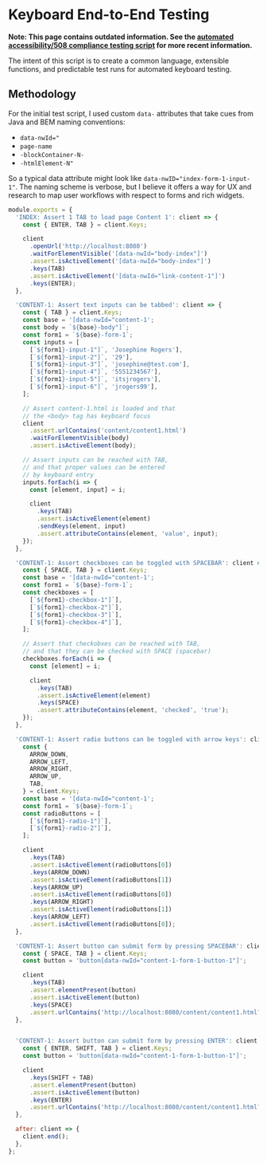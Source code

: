 # Keyboard End-to-End Testing

**Note: This page contains outdated information. See the [automated accessibility/508 compliance testing script](https://github.com/department-of-veterans-affairs/va.gov-team/blob/master/platform/accessibility/testing/508-automated-testing.md) for more recent information.**

The intent of this script is to create a common language, extensible functions, and predictable test runs for automated keyboard testing.

## Methodology

For the initial test script, I used custom `data-` attributes that take cues from Java and BEM naming conventions:

* `data-nwId="`
* `page-name`
* `-blockContainer-N-`
* `-htmlElement-N"`

So a typical data attribute might look like `data-nwID="index-form-1-input-1"`. The naming scheme is verbose, but I believe it offers a way for UX and research to map user workflows with respect to forms and rich widgets.

```javascript
module.exports = {
  'INDEX: Assert 1 TAB to load page Content 1': client => {
    const { ENTER, TAB } = client.Keys;

    client
      .openUrl('http://localhost:8080')
      .waitForElementVisible('[data-nwId="body-index"]')
      .assert.isActiveElement('[data-nwId="body-index"]')
      .keys(TAB)
      .assert.isActiveElement('[data-nwId="link-content-1"]')
      .keys(ENTER);
  },

  'CONTENT-1: Assert text inputs can be tabbed': client => {
    const { TAB } = client.Keys;
    const base = '[data-nwId="content-1';
    const body = `${base}-body"]`;
    const form1 = `${base}-form-1`;
    const inputs = [
      [`${form1}-input-1"]`, 'Josephine Rogers'],
      [`${form1}-input-2"]`, '29'],
      [`${form1}-input-3"]`, 'josephine@test.com'],
      [`${form1}-input-4"]`, '5551234567'],
      [`${form1}-input-5"]`, 'itsjrogers'],
      [`${form1}-input-6"]`, 'jrogers99'],
    ];

    // Assert content-1.html is loaded and that
    // the <body> tag has keyboard focus
    client
      .assert.urlContains('content/content1.html')
      .waitForElementVisible(body)
      .assert.isActiveElement(body);

    // Assert inputs can be reached with TAB,
    // and that proper values can be entered
    // by keyboard entry
    inputs.forEach(i => {
      const [element, input] = i;

      client
        .keys(TAB)
        .assert.isActiveElement(element)
        .sendKeys(element, input)
        .assert.attributeContains(element, 'value', input);
    });
  },

  'CONTENT-1: Assert checkboxes can be toggled with SPACEBAR': client => {
    const { SPACE, TAB } = client.Keys;
    const base = '[data-nwId="content-1';
    const form1 = `${base}-form-1`;
    const checkboxes = [
      [`${form1}-checkbox-1"]`],
      [`${form1}-checkbox-2"]`],
      [`${form1}-checkbox-3"]`],
      [`${form1}-checkbox-4"]`],
    ];

    // Assert that checkobxes can be reached with TAB,
    // and that they can be checked with SPACE (spacebar)
    checkboxes.forEach(i => {
      const [element] = i;

      client
        .keys(TAB)
        .assert.isActiveElement(element)
        .keys(SPACE)
        .assert.attributeContains(element, 'checked', 'true');
    });
  },

  'CONTENT-1: Assert radio buttons can be toggled with arrow keys': client => {
    const {
      ARROW_DOWN,
      ARROW_LEFT,
      ARROW_RIGHT,
      ARROW_UP,
      TAB,
    } = client.Keys;
    const base = '[data-nwId="content-1';
    const form1 = `${base}-form-1`;
    const radioButtons = [
      [`${form1}-radio-1"]`],
      [`${form1}-radio-2"]`],
    ];

    client
      .keys(TAB)
      .assert.isActiveElement(radioButtons[0])
      .keys(ARROW_DOWN)
      .assert.isActiveElement(radioButtons[1])
      .keys(ARROW_UP)
      .assert.isActiveElement(radioButtons[0])
      .keys(ARROW_RIGHT)
      .assert.isActiveElement(radioButtons[1])
      .keys(ARROW_LEFT)
      .assert.isActiveElement(radioButtons[0]);
  },

  'CONTENT-1: Assert button can submit form by pressing SPACEBAR': client => {
    const { SPACE, TAB } = client.Keys;
    const button = 'button[data-nwId="content-1-form-1-button-1"]';

    client
      .keys(TAB)
      .assert.elementPresent(button)
      .assert.isActiveElement(button)
      .keys(SPACE)
      .assert.urlContains('http://localhost:8080/content/content1.html?name=Josephine+Rogers&age=29&email=josephine%40test.com&telephone=5551234567&twitter=itsjrogers&keybase=jrogers99&checkbox-contacts=checkbox-email&checkbox-contacts=checkbox-telephone&checkbox-contacts=checkbox-twitter&checkbox-contacts=checkbox-keybase&radio-subscribe=radio-yes#');
  },


  'CONTENT-1: Assert button can submit form by pressing ENTER': client => {
    const { ENTER, SHIFT, TAB } = client.Keys;
    const button = 'button[data-nwId="content-1-form-1-button-1"]';

    client
      .keys(SHIFT + TAB)
      .assert.elementPresent(button)
      .assert.isActiveElement(button)
      .keys(ENTER)
      .assert.urlContains('http://localhost:8080/content/content1.html?name=Josephine+Rogers&age=29&email=josephine%40test.com&telephone=5551234567&twitter=itsjrogers&keybase=jrogers99&checkbox-contacts=checkbox-email&checkbox-contacts=checkbox-telephone&checkbox-contacts=checkbox-twitter&checkbox-contacts=checkbox-keybase&radio-subscribe=radio-yes#');
  },

  after: client => {
    client.end();
  },
};
```
